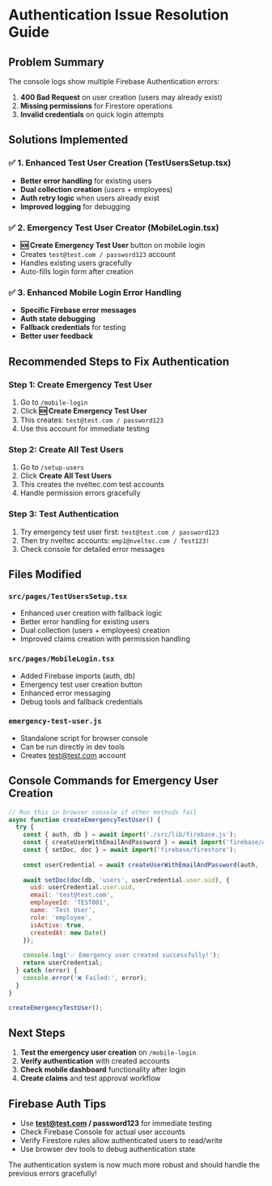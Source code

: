 # Authentication Issue Resolution Guide

## Problem Summary
The console logs show multiple Firebase Authentication errors:
1. **400 Bad Request** on user creation (users may already exist)
2. **Missing permissions** for Firestore operations
3. **Invalid credentials** on quick login attempts

## Solutions Implemented

### ✅ 1. Enhanced Test User Creation (TestUsersSetup.tsx)
- **Better error handling** for existing users
- **Dual collection creation** (users + employees)
- **Auth retry logic** when users already exist
- **Improved logging** for debugging

### ✅ 2. Emergency Test User Creator (MobileLogin.tsx)
- **🆘 Create Emergency Test User** button on mobile login
- Creates `test@test.com / password123` account
- Handles existing users gracefully
- Auto-fills login form after creation

### ✅ 3. Enhanced Mobile Login Error Handling
- **Specific Firebase error messages**
- **Auth state debugging**
- **Fallback credentials** for testing
- **Better user feedback**

## Recommended Steps to Fix Authentication

### Step 1: Create Emergency Test User
1. Go to `/mobile-login`
2. Click **🆘 Create Emergency Test User**
3. This creates: `test@test.com / password123`
4. Use this account for immediate testing

### Step 2: Create All Test Users
1. Go to `/setup-users` 
2. Click **Create All Test Users**
3. This creates the nveltec.com test accounts
4. Handle permission errors gracefully

### Step 3: Test Authentication
1. Try emergency test user first: `test@test.com / password123`
2. Then try nveltec accounts: `emp1@nveltec.com / Test123!`
3. Check console for detailed error messages

## Files Modified

### `src/pages/TestUsersSetup.tsx`
- Enhanced user creation with fallback logic
- Better error handling for existing users
- Dual collection (users + employees) creation
- Improved claims creation with permission handling

### `src/pages/MobileLogin.tsx`
- Added Firebase imports (auth, db)
- Emergency test user creation button
- Enhanced error messaging
- Debug tools and fallback credentials

### `emergency-test-user.js`
- Standalone script for browser console
- Can be run directly in dev tools
- Creates test@test.com account

## Console Commands for Emergency User Creation

```javascript
// Run this in browser console if other methods fail
async function createEmergencyTestUser() {
  try {
    const { auth, db } = await import('./src/lib/firebase.js');
    const { createUserWithEmailAndPassword } = await import('firebase/auth');
    const { setDoc, doc } = await import('firebase/firestore');
    
    const userCredential = await createUserWithEmailAndPassword(auth, 'test@test.com', 'password123');
    
    await setDoc(doc(db, 'users', userCredential.user.uid), {
      uid: userCredential.user.uid,
      email: 'test@test.com',
      employeeId: 'TEST001',
      name: 'Test User',
      role: 'employee',
      isActive: true,
      createdAt: new Date()
    });
    
    console.log('✅ Emergency user created successfully!');
    return userCredential;
  } catch (error) {
    console.error('❌ Failed:', error);
  }
}

createEmergencyTestUser();
```

## Next Steps
1. **Test the emergency user creation** on `/mobile-login`
2. **Verify authentication** with created accounts
3. **Check mobile dashboard** functionality after login
4. **Create claims** and test approval workflow

## Firebase Auth Tips
- Use **test@test.com / password123** for immediate testing
- Check Firebase Console for actual user accounts
- Verify Firestore rules allow authenticated users to read/write
- Use browser dev tools to debug authentication state

The authentication system is now much more robust and should handle the previous errors gracefully!
